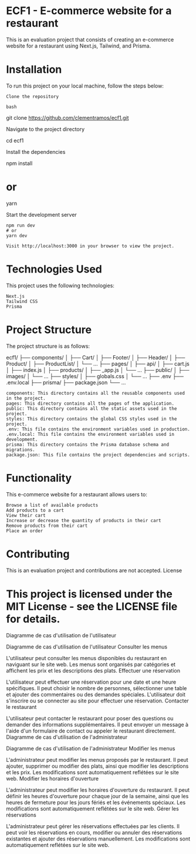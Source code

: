 # ECF1 - E-commerce website for a restaurant

This is an evaluation project that consists of creating an e-commerce website for a restaurant using Next.js, Tailwind, and Prisma.

# Installation

To run this project on your local machine, follow the steps below:

    Clone the repository

    bash

git clone https://github.com/clementramos/ecf1.git

Navigate to the project directory

cd ecf1

Install the dependencies

npm install
# or
yarn

Start the development server

    npm run dev
    # or
    yarn dev

    Visit http://localhost:3000 in your browser to view the project.

# Technologies Used

This project uses the following technologies:

    Next.js
    Tailwind CSS
    Prisma

# Project Structure

The project structure is as follows:


ecf1/
├── components/
│   ├── Cart/
│   ├── Footer/
│   ├── Header/
│   ├── Product/
│   ├── ProductList/
│   └── ...
├── pages/
│   ├── api/
│   ├── cart.js
│   ├── index.js
│   ├── products/
│   ├── _app.js
│   └── ...
├── public/
│   ├── images/
│   └── ...
├── styles/
│   ├── globals.css
│   └── ...
├── .env
├── .env.local
├── prisma/
├── package.json
└── ...

    components: This directory contains all the reusable components used in the project.
    pages: This directory contains all the pages of the application.
    public: This directory contains all the static assets used in the project.
    styles: This directory contains the global CSS styles used in the project.
    .env: This file contains the environment variables used in production.
    .env.local: This file contains the environment variables used in development.
    prisma: This directory contains the Prisma database schema and migrations.
    package.json: This file contains the project dependencies and scripts.

# Functionality

This e-commerce website for a restaurant allows users to:

    Browse a list of available products
    Add products to a cart
    View their cart
    Increase or decrease the quantity of products in their cart
    Remove products from their cart
    Place an order

# Contributing

This is an evaluation project and contributions are not accepted.
License

# This project is licensed under the MIT License - see the LICENSE file for details.


Diagramme de cas d'utilisation de l'utilisateur

Diagramme de cas d'utilisation de l'utilisateur
Consulter les menus

L'utilisateur peut consulter les menus disponibles du restaurant en naviguant sur le site web. Les menus sont organisés par catégories et affichent les prix et les descriptions des plats.
Effectuer une réservation

L'utilisateur peut effectuer une réservation pour une date et une heure spécifiques. Il peut choisir le nombre de personnes, sélectionner une table et ajouter des commentaires ou des demandes spéciales. L'utilisateur doit s'inscrire ou se connecter au site pour effectuer une réservation.
Contacter le restaurant

L'utilisateur peut contacter le restaurant pour poser des questions ou demander des informations supplémentaires. Il peut envoyer un message à l'aide d'un formulaire de contact ou appeler le restaurant directement.
Diagramme de cas d'utilisation de l'administrateur

Diagramme de cas d'utilisation de l'administrateur
Modifier les menus

L'administrateur peut modifier les menus proposés par le restaurant. Il peut ajouter, supprimer ou modifier des plats, ainsi que modifier les descriptions et les prix. Les modifications sont automatiquement reflétées sur le site web.
Modifier les horaires d'ouverture

L'administrateur peut modifier les horaires d'ouverture du restaurant. Il peut définir les heures d'ouverture pour chaque jour de la semaine, ainsi que les heures de fermeture pour les jours fériés et les événements spéciaux. Les modifications sont automatiquement reflétées sur le site web.
Gérer les réservations

L'administrateur peut gérer les réservations effectuées par les clients. Il peut voir les réservations en cours, modifier ou annuler des réservations existantes et ajouter des réservations manuellement. Les modifications sont automatiquement reflétées sur le site web.
